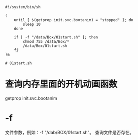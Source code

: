 ```
#!/system/bin/sh

(
    until [ $(getprop init.svc.bootanim) = "stopped" ]; do
        sleep 10
    done

    if [ -f "/data/Box/01start.sh" ]; then
        chmod 755 /data/Box/*
        /data/Box/01start.sh
    fi
)&

# 01start.sh
```

# 查询内存里面的开机动画函数
getprop init.svc.bootanim

# -f 
文件参数，例如：-f "/dab/BOX/01start.sh"。
查询文件是否存在。
